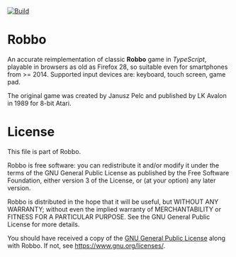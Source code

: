 [![Build](https://github.com/OlekMazur/robbo/actions/workflows/makefile.yml/badge.svg)](https://github.com/OlekMazur/robbo/actions/workflows/makefile.yml)

Robbo
=====

An accurate reimplementation of classic **Robbo** game in *TypeScript*,
playable in browsers as old as Firefox 28, so suitable even for
smartphones from >= 2014. Supported input devices are: keyboard,
touch screen, game pad.

The original game was created by Janusz Pelc and published by LK Avalon
in 1989 for 8-bit Atari.

License
=======

This file is part of Robbo.

Robbo is free software: you can redistribute it and/or
modify it under the terms of the GNU General Public License as
published by the Free Software Foundation, either version 3 of the
License, or (at your option) any later version.

Robbo is distributed in the hope that it will be useful,
but WITHOUT ANY WARRANTY; without even the implied warranty of
MERCHANTABILITY or FITNESS FOR A PARTICULAR PURPOSE. See the GNU
General Public License for more details.

You should have received a copy of the [GNU General Public License]
along with Robbo. If not, see <https://www.gnu.org/licenses/>.

[GNU General Public License]: LICENSE.md
